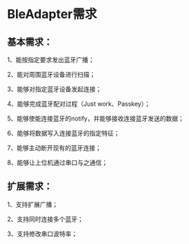 # BleAdapter需求

## 基本需求：

1、能按指定要求发出蓝牙广播；

2、能对周围蓝牙设备进行扫描；

3、能够对指定蓝牙设备发起连接；

4、能够完成蓝牙配对过程（Just work、Passkey）；

5、能够使能连接蓝牙的notify，并能够接收连接蓝牙发送的数据；

6、能够将数据写入连接蓝牙的指定特征；

7、能够主动断开现有的蓝牙连接；

8、能够让上位机通过串口与之通信；



## 扩展需求：

1、支持扩展广播；

2、支持同时连接多个蓝牙；

3、支持修改串口波特率；